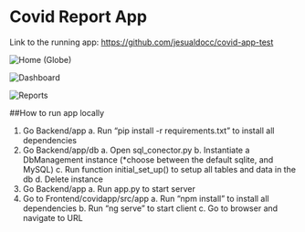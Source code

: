 # Covid Report App

Link to the running app: https://github.com/jesualdocc/covid-app-test

![Home (Globe)](https://user-images.githubusercontent.com/46726672/106687404-48b9e780-6589-11eb-87fd-0d03337d4504.jpg)

![Dashboard](https://user-images.githubusercontent.com/46726672/106687496-72730e80-6589-11eb-9265-ccf1c2ebf2f2.jpg)

![Reports](https://user-images.githubusercontent.com/46726672/106687508-7868ef80-6589-11eb-8944-3b7887711fa3.jpg)

##How to run app locally

1) Go Backend/app
a. Run “pip install -r requirements.txt” to install all dependencies
2) Go Backend/app/db
a. Open sql_conector.py
b. Instantiate a DbManagement instance (*choose between the default sqlite, and MySQL)
c. Run function initial_set_up() to setup all tables and data in the db
d. Delete instance
3) Go Backend/app
a. Run app.py to start server
4) Go to Frontend/covidapp/src/app
a. Run “npm install” to install all dependencies
b. Run “ng serve” to start client
c. Go to browser and navigate to URL
